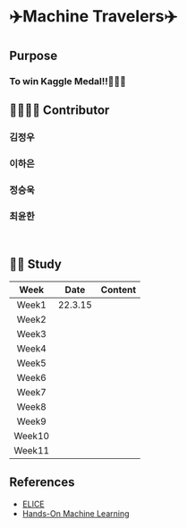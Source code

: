 # ✈️Machine Travelers✈️

## Purpose 
<h3> To win Kaggle Medal!!🏅🏅🏅 <h3/>


## 👨‍👩‍👧‍👦 Contributor
  ### 김정우
  ### 이하은
  ### 정승욱
  ### 최윤한
<br />

## 👩‍💻 Study


|Week|Date|Content|
|:----:|----|------------------- |
|Week1|22.3.15|                  |
|Week2||  |
|Week3||  |
|Week4||   |
|Week5||  |
|Week6||   |
|Week7||   |
|Week8||    |
|Week9||   |
|Week10||   |
|Week11||  |

## References
- [ELICE](elice.io)
- [Hands-On Machine Learning](https://github.com/ageron/handson-ml2)